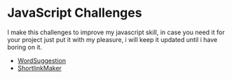 # JavaScript Challenges

I make this challenges to improve my javascript skill, in case you need it for your project just put it with my pleasure, i will keep it updated until i have boring on it.

- [WordSuggestion](https://raview69.github.io/js_challenges/WordSuggestion/)
- [ShortlinkMaker](https://raview69.github.io/js_challenges/ShortlinkMaker/)
